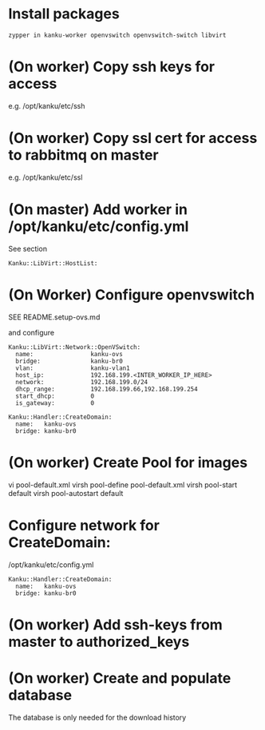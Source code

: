 # Install packages

```zypper in kanku-worker openvswitch openvswitch-switch libvirt```

# (On worker) Copy ssh keys for access

e.g. /opt/kanku/etc/ssh

# (On worker) Copy ssl cert for access to rabbitmq on master

e.g. /opt/kanku/etc/ssl


# (On master) Add worker in /opt/kanku/etc/config.yml

See section

```
Kanku::LibVirt::HostList:
```

# (On Worker) Configure openvswitch

SEE README.setup-ovs.md

and configure 

```
Kanku::LibVirt::Network::OpenVSwitch:
  name:                kanku-ovs
  bridge:              kanku-br0
  vlan:                kanku-vlan1
  host_ip:             192.168.199.<INTER_WORKER_IP_HERE>
  network:             192.168.199.0/24
  dhcp_range:          192.168.199.66,192.168.199.254
  start_dhcp:          0
  is_gateway:          0

Kanku::Handler::CreateDomain:
  name:   kanku-ovs
  bridge: kanku-br0
```
# (On worker) Create Pool for images

vi pool-default.xml
virsh pool-define pool-default.xml 
virsh pool-start default
virsh pool-autostart default

# Configure network for CreateDomain:

/opt/kanku/etc/config.yml

```
Kanku::Handler::CreateDomain:
  name:   kanku-ovs
  bridge: kanku-br0
```


# (On worker) Add ssh-keys from master to authorized_keys

# (On worker) Create and populate database

The database is only needed for the download history
